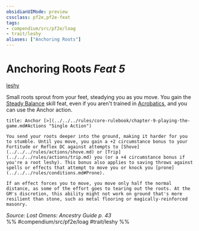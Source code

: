 ```yaml
---
obsidianUIMode: preview
cssclass: pf2e,pf2e-feat
tags:
- compendium/src/pf2e/loag
- trait/leshy
aliases: ["Anchoring Roots"]
---
```

# Anchoring Roots  *Feat 5*  
[leshy](../../rules/traits/leshy-b1.md)  


Small roots sprout from your feet, steadying you as you move. You gain the [Steady Balance](steady-balance.md) skill feat, even if you aren't trained in [Acrobatics](../skills.md#Acrobatics), and you can use the Anchor action.

```ad-embed-ability
title: Anchor [>](../../../rules/core-rulebook/chapter-9-playing-the-game.md#Actions "Single Action")

You send your roots deeper into the ground, making it harder for you to stumble. Until you move, you gain a +2 circumstance bonus to your Fortitude or Reflex DC against attempts to [Shove](../../../rules/actions/shove.md) or [Trip](../../../rules/actions/trip.md) you (or a +4 circumstance bonus if you're a root leshy). This bonus also applies to saving throws against spells or effects that attempt to move you or knock you [prone](../../../rules/conditions.md#Prone).

If an effect forces you to move, you move only half the normal distance, as some of the effort goes to tearing out the roots. At the GM's discretion, this ability might not work on ground that's more resilient than stone, such as metal flooring or magically-reinforced masonry.
```

*Source: Lost Omens: Ancestry Guide p. 43*  
%% #compendium/src/pf2e/loag #trait/leshy %%
